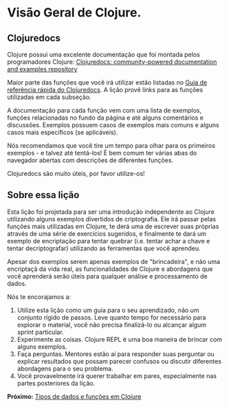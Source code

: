 # Visão Geral de Clojure.

## Clojuredocs

Clojure possui uma excelente documentação que foi montada pelos programadores Clojure: [Clojuredocs: community-powered documentation and examples repository](https://clojuredocs.org/)

Maior parte das funções que você irá utilizar estão listadas no [Guia de referência rápida do Clojuredocs](https://clojuredocs.org/quickref). A lição provê links para as funções utilizadas em cada subseção.

A documentação para cada função vem com uma lista de exemplos, funções relacionadas no fundo da página e até alguns comentários e discussões. Exemplos possuem casos de exemplos mais comuns e alguns casos mais específicos (se aplicáveis).

Nós recomendamos que você tire um tempo para olhar para os primeiros exemplos - e talvez até tentá-los! É bem comum ter várias abas do navegador abertas com descrições de diferentes funções.

Clojuredocs são muito úteis, por favor utilize-os!

## Sobre essa lição

Esta lição foi projetada para ser uma introdução independente ao Clojure utilizando alguns exemplos divertidos de criptografia. Ele irá passar pelas funções mais utilizadas em Clojure, te derá uma de escrever suas próprias através de uma série de exercícios sugeridos, e finalmente te dará um exemplo de encriptação para tentar quebrar (i.e. tentar achar a chave e tentar decriptografar) utilizando as ferramentas que você aprendeu.

Apesar dos exemplos serem apenas exemplos de "brincadeira", e não uma encriptaçã da vida real, as funcionalidades de Clojure e abordagens que você aprenderá serão úteis para qualquer análise e processamento de dados.

Nós te encorajamos a:

1. Utilize esta lição como um guia para o seu aprendizado, não um conjunto rígido de passos. Leve quanto tempo for necessário para explorar o material, você não precisa finalizá-lo ou alcançar algum sprint particular.
2. Experimente as coisas. Clojure REPL é uma boa maneira de brincar com alguns exemplos.
3. Faça perguntas. Mentores estão aí para responder suas perguntar ou explicar resultados que possam parecer confusos ou discutir diferentes abordagens para o seu problema.
4. Você provavelmente irá querer trabalhar em pares, especialmente nas partes posteriores da lição.

**Próximo:** [Tipos de dados e funções em Clojure](track2-functions.md)
